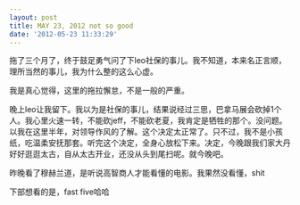 ```yaml
---
layout: post
title: MAY 23, 2012 not so good
date: '2012-05-23 11:33:29'
---
```



 拖了三个月了，终于鼓足勇气问了下leo社保的事儿。我不知道，本来名正言顺，理所当然的事儿，我为什么整的这么心虚。

 我是真心觉得，这里的拖拉懈怠，不是一般的严重。

 晚上leo让我留下。我以为是社保的事儿，结果说经过三思，巴拿马展会砍掉1个人。我心里火速一转，不能砍jeff，不能砍老夏，我肯定是牺牲的那个。没问题。以我在这里半年，对领导作风的了解。这个决定太正常了。只不过，我不是小孩纸，吃温柔安抚那套。听完这个决定，全身心放松下来。决定，今晚跟我们家大丹好好逛逛太古，自从太古开业，还没从头到尾扫呢。就今晚吧。

 昨晚看了穆赫兰道，是听说高智商人才能看懂的电影。我果然没看懂，shit

 下部想看的是，fast five哈哈


